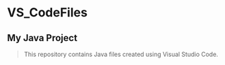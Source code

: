 # VS_CodeFiles
## My Java Project

>This repository contains Java files created using Visual Studio Code.
